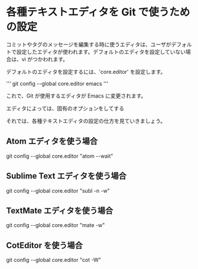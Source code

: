 # 各種テキストエディタを Git で使うための設定
コミットやタグのメッセージを編集する時に使うエディタは、ユーザがデフォルトで設定したエディタが使われます。デフォルトのエディタを設定していない場合は、vi がつかわれます。

デフォルトのエディタを設定するには、'core.editor' を設定します。

'''
git config --global core.editor emacs
'''

これで、Git が使用するエディタが Emacs に変更されます。

エディタによっては、固有のオプションをしてする


それでは、各種テキストエディタの設定の仕方を見ていきましょう。

## Atom エディタを使う場合

git config --global core.editor "atom --wait"


## Sublime Text エディタを使う場合


git config --global core.editor "subl -n -w"


## TextMate エディタを使う場合

git config --global core.editor "mate -w"


## CotEditor を使う場合

git config --global core.editor "cot -W"



